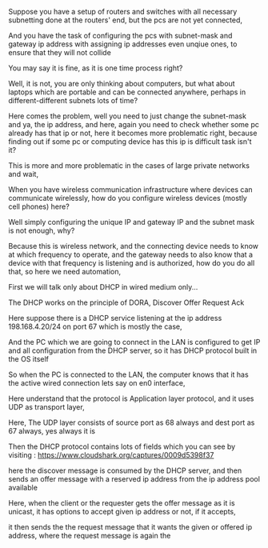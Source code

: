 Suppose you have a setup of routers and switches with all necessary subnetting done at the routers' end, but the pcs are not yet connected,

And you have the task of configuring the pcs with subnet-mask and gateway ip address with assigning ip addresses even unqiue ones, to ensure that they will not collide

You may say it is fine, as it is one time process right?

Well, it is not, you are only thinking about computers, but what about laptops which are portable and can be connected anywhere, perhaps in different-different subnets lots of time?

Here comes the problem, well you need to just change the subnet-mask and ya, the ip address, and here, again you need to check whether some pc already has that ip or not,
 here it becomes more problematic right, because finding out if some pc or computing device has this ip is difficult task isn't it?

This is more and more problematic in the cases of large private networks and wait,

When you have wireless communication infrastructure where devices can communicate wirelessly, how do you configure wireless devices (mostly cell phones) here?

Well simply configuring the unique IP and gateway IP and the subnet mask is not enough, why?

Because this is wireless network, and the connecting device needs to know at which frequency to operate, and the gateway needs to also know that a device with that frequency is 
listening and is authorized, how do you do all that, so here we need automation,


First we will talk only about DHCP in wired medium only...



The DHCP works on the principle of DORA,
Discover
Offer
Request 
Ack



Here suppose there is a DHCP service listening at the ip address 198.168.4.20/24 on port 67 which is mostly the case, 

And the PC which we are going to connect in the LAN is configured to get IP and all configuration from the DHCP server, so it has DHCP protocol built in the OS itself

So when the PC is connected to the LAN, the computer knows that it has the active wired connection lets say on en0 interface,


Here understand that the protocol is Application layer protocol, and it uses UDP as transport layer,

Here, The UDP layer consists of source port as 68 always and dest port as 67 always, yes always it is

Then the DHCP protocol contains lots of fields which you can see by visiting :  https://www.cloudshark.org/captures/0009d5398f37


here the discover message is consumed by the DHCP server, and then sends an offer message with a reserved ip address from the ip address pool available

Here, when the client or the requester gets the offer message as it is unicast, it has options to accept given ip address or not, if it accepts, 

it then sends the the request message that it wants the given or offered ip address, where the request message is again the 









